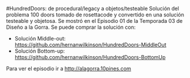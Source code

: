 #HundredDoors: de procedural/legacy a objetos/testeable
Solución del problema 100 doors tomado de rosettacode y convertido en una
solución testeable y objetosa.
Se mostró en el Episodio 01 de la Temporada 03
de Diseño a la Gorra.
Se puede comprar la solución con:
- Solución Middle-out: https://github.com/hernanwilkinson/HundredDoors-MiddleOut
- Solución Bottom-up: https://github.com/hernanwilkinson/HundredDoors-BottomUp

Para ver el episodio ir a http://alagorra.10pines.com